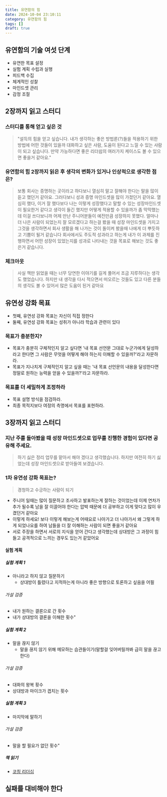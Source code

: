 ```yaml
---
title: 유연함의 힘
date: 2024-10-04 23:10:11
category: 유연함의 힘
tags: []
draft: true
---
```


## 유연함의 기술 여섯 단계

- 유연한 목표 설정
- 실험 계획 수립과 실행
- 피드백 수집
- 체계적인 성찰
- 마인드셋 관리
- 감정 조절

## 2장까지 읽고 스터디

### 스터디를 통해 얻고 싶은 것

> "설득의 힘을 얻고 싶습니다. 내가 생각하는 좋은 방법론(?)들을 적용하기 위한 방법에 어떤 것들이 있을까
> 대화하고 싶은 사람, 도움이 된다고 느낄 수 있는 사람이 되고 싶습니다.
> 만약 가능하다면 좋은 리더쉽의 여러가지 케이스도 볼 수 있으면 좋을거 같아요."

### 유연함의 힘 2장까지 읽은 후 생각의 변화가 있거나 인상적으로 생각한 점은?

> 보통 회사는 증명하는 곳이라고 하다보니 열심히 말고 잘해야 한다는 말을 많이 듣고 했던거 같아요. 그러다보니 성과 증명 마인드셋을 많이 가졌던거 같아요.
> 열심히 했다, 이거 잘 했다보다 나는 이렇게 성장했다고 말할 수 있는 성장마인드셋이 필요한거 같다고 생각이 들긴 했지만 어떻게 적용할 수 있을까가 좀 막막했는데 이걸 쓰다보니까 어제 만난 주니어분들이 예전만큼 성장하지 못했다. 얼마나 더 나은 사람이 되었는지 잘 모르겠다고 하는걸 봤을 때 성장 마인드셋을 가지고 그것을 생각하면서 회사 생활을 해 나가는 것이 돌이켜 봤을때 나에게 더 뿌듯하고 기쁨이 될거 같습니다
> 회사에서도 주도적 성과라고 하는게 내가 이 과제를 진행하면서 어떤 성장이 있었는지를 성과로 나타내는 것을 목표로 해보는 것도 좋은거 같습니다.

### 체크아웃

> 사실 책만 읽었을 때는 너무 당연한 이야기를 길게 풀어서 조금 지루하다는 생각도 했었습니다.
> 하지만 내 생각을 다시 적으면서 떠오르는 것들도 있고 다른 분들의 생각도 볼 수 있어서 많은 도움이 된거 같아요

## 유연성 강화 목표

- 첫째, 유연성 강화 목표는 자신이 직접 정한다
- 둘째, 유연성 강화 목표는 성취가 아니라 학습과 관련이 있다

### 목표가 충분한지?

- 목표가 충분히 구체적인지 알고 싶다면 '내 목표 선언문 그대로 누군가에게 달성하라고 한다면 그 사람은 무엇을 어떻게 해야 하는지 이해할 수 있을까?'라고 자문하라.
- 목표가 지나치게 구체적인지 알고 싶을 때는 '내 목표 선언문의 내용을 달성한다면 정말로 원하는 능력을 얻을 수 있을까?'라고 자문하라.

### 목표를 더 세밀하게 조정하라

- 목표 설명 방식을 점검하라.
- 최종 목적지보다 여정의 측명에서 목표를 표현하라.

## 3장까지 읽고 스터디

### 지난 주를 돌아봤을 때 성장 마인드셋으로 업무를 진행한 경험이 있다면 공유해 주세요.

> 하기 싫은 정리 업무를 맡아서 해야 겠다고 생각했습니다.
> 하지만 여전히 하기 싫었는데 성장 마인드셋으로 받아들여 보겠습니다.

### 1차 유연성 강화 목표는?

> 경청하고 수긍하는 사람이 되기

- 주니어 일때는 많이 질문하고 조사하고 발표하는게 잘하는 것이었는데 이제 연차가 추가 될수록 남을 잘 이끌어야 한다는 압박 때문에 더 공부하고 이게 맞다고 많이 우겼던거 같아요
- 이렇게 하세요! 보다 이렇게 해보는게 어때요로 나아가고 더 나아가서 왜 그렇게 하게 되었나요를 하여 남들을 더 잘 이해하는 사람이 되면 좋을거 같아요
- 서로 주장을 하면서 서로의 지식을 얻어 간다고 생각했는데 상대방은 그 과정이 힘들고 공격적으로 느끼는 경우도 있는거 같았어요

#### 실험 계획

##### 실험 계획 1

- 아니라고 하지 않고 질문하기
  - 상대방이 틀렸다고 지적하는게 아니라 좋은 방향으로 토론하고 싶음을 어필

###### 가설 검증

- 내가 원하는 결론으로 간 횟수
- 내가 상대방의 결론을 이해한 횟수"

##### 실험 계획 2

- 말을 끊지 않기
  - 말을 끊지 않기 위해 메모하는 습관들이기(말할걸 잊어버릴까봐 급히 말을 끊고 한다)

###### 가설 검증

- 대화의 왕복 횟수
- 상대방과 마이크가 겹치는 횟수

##### 실험 계획 3

- 마지막에 말하기

###### 가설 검증

- 말을 할 필요가 없던 횟수"

##### 책 읽기

- [코칭 리더십](https://product.kyobobook.co.kr/detail/S000000598518)

## 실패를 대비해야 한다
